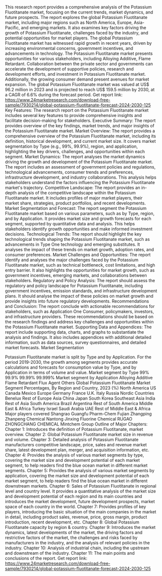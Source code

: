 This research report provides a comprehensive analysis of the Potassium Fluotitanate market, focusing on the current trends, market dynamics, and future prospects. The report explores the global Potassium Fluotitanate market, including major regions such as North America, Europe, Asia-Pacific, and emerging markets. It also examines key factors driving the growth of Potassium Fluotitanate, challenges faced by the industry, and potential opportunities for market players.
The global Potassium Fluotitanate market has witnessed rapid growth in recent years, driven by increasing environmental concerns, government incentives, and advancements in technology. The Potassium Fluotitanate market presents opportunities for various stakeholders, including Alloying Additive, Flame Retardant. Collaboration between the private sector and governments can accelerate the development of supportive policies, research and development efforts, and investment in Potassium Fluotitanate market. Additionally, the growing consumer demand present avenues for market expansion.
The global Potassium Fluotitanate market was valued at US$ 96.2 million in 2023 and is projected to reach US$ 159.5 million by 2030, at a CAGR of 6.6% during the forecast period.
Get report link: https://www.24marketresearch.com/download-free-sample/7930214/global-potassium-fluotitanate-forecast-2024-2030-125 
Key Features:
The research report on the Potassium Fluotitanate market includes several key features to provide comprehensive insights and facilitate decision-making for stakeholders.
Executive Summary: The report provides overview of the key findings, market trends, and major insights of the Potassium Fluotitanate market.
Market Overview: The report provides a comprehensive overview of the Potassium Fluotitanate market, including its definition, historical development, and current market size. It covers market segmentation by Type (e.g., 99%, 99.9%), region, and application, highlighting the key drivers, challenges, and opportunities within each segment.
Market Dynamics: The report analyses the market dynamics driving the growth and development of the Potassium Fluotitanate market. The report includes an assessment of government policies and regulations, technological advancements, consumer trends and preferences, infrastructure development, and industry collaborations. This analysis helps stakeholders understand the factors influencing the Potassium Fluotitanate market's trajectory.
Competitive Landscape: The report provides an in-depth analysis of the competitive landscape within the Potassium Fluotitanate market. It includes profiles of major market players, their market share, strategies, product portfolios, and recent developments.
Market Segmentation and Forecast: The report segment the Potassium Fluotitanate market based on various parameters, such as by Type, region, and by Application. It provides market size and growth forecasts for each segment, supported by quantitative data and analysis. This helps stakeholders identify growth opportunities and make informed investment decisions.
Technological Trends: The report should highlight the key technological trends shaping the Potassium Fluotitanate market, such as advancements in Type One technology and emerging substitutes. It analyses the impact of these trends on market growth, adoption rates, and consumer preferences.
Market Challenges and Opportunities: The report identify and analyses the major challenges faced by the Potassium Fluotitanate market, such as technical bottleneck, cost limitations, and high entry barrier. It also highlights the opportunities for market growth, such as government incentives, emerging markets, and collaborations between stakeholders.
Regulatory and Policy Analysis: The report should assess the regulatory and policy landscape for Potassium Fluotitanate, including government incentives, emission standards, and infrastructure development plans. It should analyse the impact of these policies on market growth and provide insights into future regulatory developments.
Recommendations and Conclusion: The report conclude with actionable recommendations for stakeholders, such as Application One Consumer, policymakers, investors, and infrastructure providers. These recommendations should be based on the research findings and address key challenges and opportunities within the Potassium Fluotitanate market.
Supporting Data and Appendices: The report include supporting data, charts, and graphs to substantiate the analysis and findings. It also includes appendices with additional detailed information, such as data sources, survey questionnaires, and detailed market forecasts.
Market Segmentation

Potassium Fluotitanate market is split by Type and by Application. For the period 2019-2030, the growth among segments provides accurate calculations and forecasts for consumption value by Type, and by Application in terms of volume and value.
Market segment by Type
99%
99.9%
99.99%
99.999%
Market segment by Application
Alloying Additive
Flame Retardant
Flux Agent
Others
Global Potassium Fluotitanate Market Segment Percentages, By Region and Country, 2023 (%)
North America
US
Canada
Mexico
Europe
Germany
France
U.K.
Italy
Russia
Nordic Countries
Benelux
Rest of Europe
Asia
China
Japan
South Korea
Southeast Asia
India
Rest of Asia
South America
Brazil
Argentina
Rest of South America
Middle East & Africa
Turkey
Israel
Saudi Arabia
UAE
Rest of Middle East & Africa
Major players covered
Shangrao Guangfu Pharm-Chem
Fujian Zhangping Zhanpeng Chemical
Nantong Jinxing Fluorine Chemical
RUGAO ZHONGCHANG CHEMICAL
Mintchem Group
Outline of Major Chapters:
Chapter 1: Introduces the definition of Potassium Fluotitanate, market overview.
Chapter 2: Global Potassium Fluotitanate market size in revenue and volume.
Chapter 3: Detailed analysis of Potassium Fluotitanate manufacturers competitive landscape, price, sales and revenue market share, latest development plan, merger, and acquisition information, etc.
Chapter 4: Provides the analysis of various market segments by type, covering the market size and development potential of each market segment, to help readers find the blue ocean market in different market segments.
Chapter 5: Provides the analysis of various market segments by application, covering the market size and development potential of each market segment, to help readers find the blue ocean market in different downstream markets.
Chapter 6: Sales of Potassium Fluotitanate in regional level and country level. It provides a quantitative analysis of the market size and development potential of each region and its main countries and introduces the market development, future development prospects, market space of each country in the world.
Chapter 7: Provides profiles of key players, introducing the basic situation of the main companies in the market in detail, including product sales, revenue, price, gross margin, product introduction, recent development, etc.
Chapter 8: Global Potassium Fluotitanate capacity by region & country.
Chapter 9: Introduces the market dynamics, latest developments of the market, the driving factors and restrictive factors of the market, the challenges and risks faced by manufacturers in the industry, and the analysis of relevant policies in the industry.
Chapter 10: Analysis of industrial chain, including the upstream and downstream of the industry.
Chapter 11: The main points and conclusions of the report.
Get report link: https://www.24marketresearch.com/download-free-sample/7930214/global-potassium-fluotitanate-forecast-2024-2030-125 
